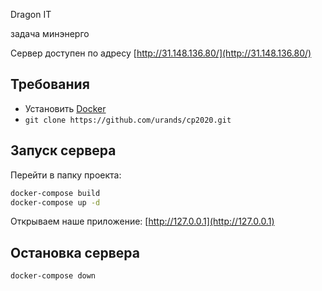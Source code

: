 Dragon IT

задача минэнерго

Сервер доступен по адресу [http://31.148.136.80/](http://31.148.136.80/)

## Требования

- Установить [Docker](https://www.docker.com/products/docker-desktop)
- `git clone https://github.com/urands/cp2020.git`

## Запуск сервера

Перейти в папку проекта:

```bash
docker-compose build
docker-compose up -d
```

Открываем наше приложение: [http://127.0.0.1](http://127.0.0.1)


## Остановка сервера

```bash
docker-compose down
```
